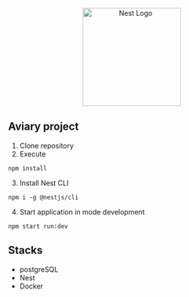 <p align="center">
  <a href="http://nestjs.com/" target="blank"><img src="https://nestjs.com/img/logo-small.svg" width="200" alt="Nest Logo" /></a>
</p>

## Aviary project

1. Clone repository
2. Execute
```
npm install
```
3. Install Nest CLI
```
npm i -g @nestjs/cli
```
4. Start application in mode development
```
npm start run:dev
```
## Stacks
* postgreSQL
* Nest
* Docker
